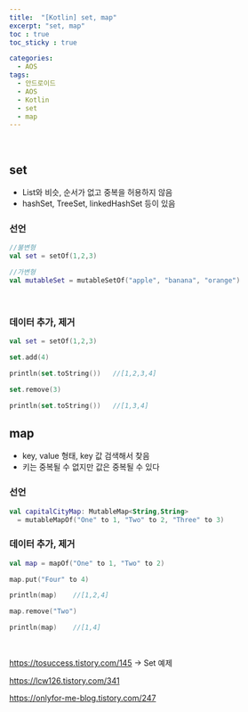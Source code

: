 ```yaml
---
title:  "[Kotlin] set, map"
excerpt: "set, map"
toc : true
toc_sticky : true

categories:
  - AOS
tags: 
  - 안드로이드 
  - AOS
  - Kotlin
  - set
  - map
---
```


<br/>

## set

 - List와 비슷, 순서가 없고 중복을 허용하지 않음
 - hashSet, TreeSet, linkedHashSet 등이 있음

### 선언

```kotlin
//불변형
val set = setOf(1,2,3)

//가변형
val mutableSet = mutableSetOf("apple", "banana", "orange")
```
<br/>

### 데이터 추가, 제거

```kotlin
val set = setOf(1,2,3)

set.add(4)

println(set.toString())   //[1,2,3,4]

set.remove(3)

println(set.toString())   //[1,3,4]
```

## map

 - key, value 형태, key 값 검색해서 찾음
 - 키는 중복될 수 없지만 값은 중복될 수 있다


### 선언

```kotlin
val capitalCityMap: MutableMap<String,String> 
  = mutableMapOf("One" to 1, "Two" to 2, "Three" to 3)
```

### 데이터 추가, 제거

```kotlin
val map = mapOf("One" to 1, "Two" to 2)

map.put("Four" to 4)

println(map)    //[1,2,4]

map.remove("Two")

println(map)    //[1,4]
```

<br/>

https://tosuccess.tistory.com/145  -> Set 예제

https://lcw126.tistory.com/341

https://onlyfor-me-blog.tistory.com/247

